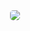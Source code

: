 <div id="header" align="center" >
<img style="border-radius:5px; border:none;" src="https://media1.tenor.com/images/da89ac962c46b17f191edaaa7d217e4a/tenor.gif?itemid=14803941">
</div>
